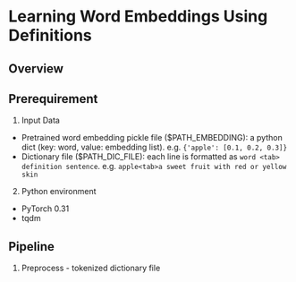 # Learning Word Embeddings Using Definitions

## Overview


## Prerequirement
1. Input Data
* Pretrained word embedding pickle file ($PATH_EMBEDDING): a python dict (key: word, value: embedding list). e.g. `{'apple': [0.1, 0.2, 0.3]}`
* Dictionary file ($PATH_DIC_FILE): each line is formatted as `word <tab> definition sentence`. e.g. `apple<tab>a sweet fruit with red or yellow skin`

2. Python environment
* PyTorch 0.31
* tqdm

## Pipeline

1. Preprocess - tokenized dictionary file